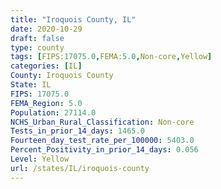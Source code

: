 ```yaml
---
title: "Iroquois County, IL"
date: 2020-10-29
draft: false
type: county
tags: [FIPS:17075.0,FEMA:5.0,Non-core,Yellow]
categories: [IL]
County: Iroquois County
State: IL
FIPS: 17075.0
FEMA_Region: 5.0
Population: 27114.0
NCHS_Urban_Rural_Classification: Non-core
Tests_in_prior_14_days: 1465.0
Fourteen_day_test_rate_per_100000: 5403.0
Percent_Positivity_in_prior_14_days: 0.056
Level: Yellow
url: /states/IL/iroquois-county
---
```



